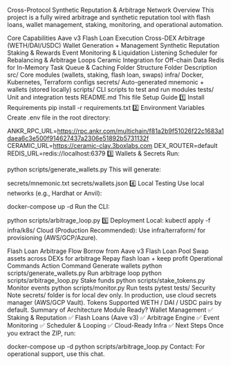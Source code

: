 Cross-Protocol Synthetic Reputation & Arbitrage Network
Overview
This project is a fully wired arbitrage and synthetic reputation tool with flash loans, wallet management, staking, monitoring, and operational automation.

Core Capabilities
Aave v3 Flash Loan Execution
Cross-DEX Arbitrage (WETH/DAI/USDC)
Wallet Generation + Management
Synthetic Reputation Staking & Rewards
Event Monitoring & Liquidation Listening
Scheduler for Rebalancing & Arbitrage Loops
Ceramic Integration for Off-chain Data
Redis for In-Memory Task Queue & Caching
Folder Structure
Folder	Description
src/	Core modules (wallets, staking, flash loan, swaps)
infra/	Docker, Kubernetes, Terraform configs
secrets/	Auto-generated mnemonic + wallets (stored locally)
scripts/	CLI scripts to test and run modules
tests/	Unit and integration tests
README.md	This file
Setup Guide
1️⃣ Install Requirements
pip install -r requirements.txt
2️⃣ Environment Variables
Create .env file in the root directory:

ANKR_RPC_URL=https://rpc.ankr.com/multichain/f81a2b9f51026f22c1683a1daea6c3e500f914627437a2306e51892b5731132f
CERAMIC_URL=https://ceramic-clay.3boxlabs.com
DEX_ROUTER=default
REDIS_URL=redis://localhost:6379
3️⃣ Wallets & Secrets
Run:

python scripts/generate_wallets.py
This will generate:

secrets/mnemonic.txt
secrets/wallets.json
4️⃣ Local Testing
Use local networks (e.g., Hardhat or Anvil):

docker-compose up -d
Run the CLI:

python scripts/arbitrage_loop.py
5️⃣ Deployment
Local:
kubectl apply -f infra/k8s/
Cloud (Production Recommended):
Use infra/terraform/ for provisioning (AWS/GCP/Azure).

Flash Loan Arbitrage Flow
Borrow from Aave v3 Flash Loan Pool
Swap assets across DEXs for arbitrage
Repay flash loan + keep profit
Operational Commands
Action	Command
Generate wallets	python scripts/generate_wallets.py
Run arbitrage loop	python scripts/arbitrage_loop.py
Stake funds	python scripts/stake_tokens.py
Monitor events	python scripts/monitor.py
Run tests	pytest tests/
Security Note
secrets/ folder is for local dev only. In production, use cloud secrets manager (AWS/GCP Vault).
Tokens Supported
WETH / DAI / USDC pairs by default.
Summary of Architecture
Module	Ready?
Wallet Management	✅
Staking & Reputation	✅
Flash Loans (Aave v3)	✅
Arbitrage Engine	✅
Event Monitoring	✅
Scheduler & Looping	✅
Cloud-Ready Infra	✅
Next Steps
Once you extract the ZIP, run:

docker-compose up -d
python scripts/arbitrage_loop.py
Contact: For operational support, use this chat.


